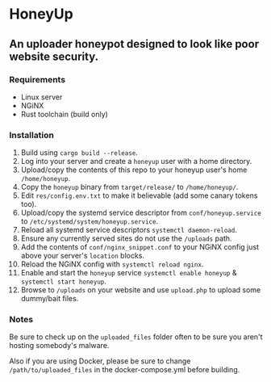 # HoneyUp

## An uploader honeypot designed to look like poor website security.

### Requirements

- Linux server
- NGiNX
- Rust toolchain (build only)

### Installation

1. Build using `cargo build --release`.
2. Log into your server and create a `honeyup` user with a home directory.
3. Upload/copy the contents of this repo to your honeyup user's home `/home/honeyup`.
4. Copy the `honeyup` binary from `target/release/` to `/home/honeyup/`.
5. Edit `res/config.env.txt` to make it believable (add some canary tokens too).
6. Upload/copy the systemd service descriptor from `conf/honeyup.service` to `/etc/systemd/system/honeyup.service`.
7. Reload all systemd service descriptors `systemctl daemon-reload`.
8. Ensure any currently served sites do not use the `/uploads` path.
9. Add the contents of `conf/nginx_snippet.conf` to your NGiNX config just above your server's `location` blocks.
10. Reload the NGiNX config with `systemctl reload nginx`.
11. Enable and start the `honeyup` service `systemctl enable honeyup` & `systemctl start honeyup`.
12. Browse to `/uploads` on your website and use `upload.php` to upload some dummy/bait files. 

### Notes

Be sure to check up on the `uploaded_files` folder often to be sure you aren't hosting somebody's malware.

Also if you are using Docker, please be sure to change `/path/to/uploaded_files` in the docker-compose.yml before building.